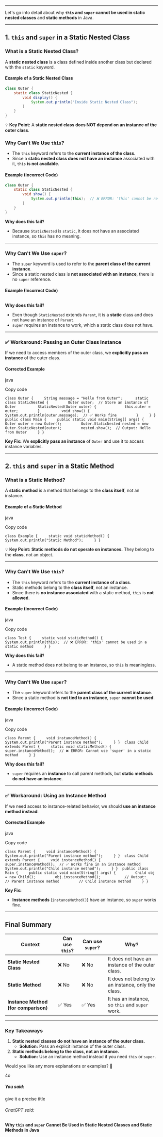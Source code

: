 


---


Let's go into detail about why **`this` and `super` cannot be used in static nested classes** and **static methods** in Java.

---

## **1. `this` and `super` in a Static Nested Class**

### **What is a Static Nested Class?**

A **static nested class** is a class defined inside another class but declared with the `static` keyword.

#### **Example of a Static Nested Class**

```java
class Outer {
    static class StaticNested {
        void display() {
            System.out.println("Inside Static Nested Class");
        }
    }
}
```

💡 **Key Point:** A **static nested class does NOT depend on an instance of the outer class.**

### **Why Can't We Use `this`?**

- The `this` keyword refers to the **current instance of the class**.
- Since a **static nested class does not have an instance** associated with it, `this` **is not available**.

#### **Example (Incorrect Code)**

```java
class Outer {
    static class StaticNested {
        void show() {
            System.out.println(this);  // ❌ ERROR: 'this' cannot be referenced
        }
    }
}
```

**Why does this fail?**

- Because `StaticNested` is `static`, it does not have an associated instance, so `this` has no meaning.

---

### **Why Can't We Use `super`?**

- The `super` keyword is used to refer to the **parent class of the current instance**.
- Since a static nested class is **not associated with an instance**, there is no `super` reference.

#### **Example (Incorrect Code)**

```jav
```

**Why does this fail?**

- Even though `StaticNested` extends `Parent`, it is a **static** class and does not have an instance of `Parent`.
- `super` requires an instance to work, which a static class does not have.

---

### **✅ Workaround: Passing an Outer Class Instance**

If we need to access members of the outer class, we **explicitly pass an instance** of the outer class.

#### **Corrected Example**

java

Copy code

`class Outer {     String message = "Hello from Outer";      static class StaticNested {         Outer outer;  // Store an instance of Outer          StaticNested(Outer outer) {             this.outer = outer;         }          void show() {             System.out.println(outer.message);  // ✅ Works fine         }     } }  public class Main {     public static void main(String[] args) {         Outer outer = new Outer();         Outer.StaticNested nested = new Outer.StaticNested(outer);         nested.show();  // Output: Hello from Outer     } }`

**Key Fix:** We **explicitly pass an instance** of `Outer` and use it to access instance variables.

---

## **2. `this` and `super` in a Static Method**

### **What is a Static Method?**

A **static method** is a method that belongs to the **class itself**, not an instance.

#### **Example of a Static Method**

java

Copy code

`class Example {     static void staticMethod() {         System.out.println("Static Method");     } }`

💡 **Key Point:** **Static methods do not operate on instances.** They belong to the **class**, not an object.

---

### **Why Can't We Use `this`?**

- The `this` keyword refers to the **current instance of a class**.
- Static methods belong to the **class itself**, not an instance.
- Since there is **no instance associated** with a static method, `this` is **not allowed**.

#### **Example (Incorrect Code)**

java

Copy code

`class Test {     static void staticMethod() {         System.out.println(this);  // ❌ ERROR: 'this' cannot be used in a static method     } }`

**Why does this fail?**

- A static method does not belong to an instance, so `this` is meaningless.

---

### **Why Can't We Use `super`?**

- The `super` keyword refers to the **parent class of the current instance**.
- Since a static method is **not tied to an instance**, `super` **cannot be used**.

#### **Example (Incorrect Code)**

java

Copy code

`class Parent {     void instanceMethod() {         System.out.println("Parent instance method");     } }  class Child extends Parent {     static void staticMethod() {         super.instanceMethod();  // ❌ ERROR: Cannot use 'super' in a static method     } }`

**Why does this fail?**

- `super` requires an **instance** to call parent methods, but **static methods do not have an instance**.

---

### **✅ Workaround: Using an Instance Method**

If we need access to instance-related behavior, we should **use an instance method instead**.

#### **Corrected Example**

java

Copy code

`class Parent {     void instanceMethod() {         System.out.println("Parent instance method");     } }  class Child extends Parent {     void instanceMethod() {         super.instanceMethod();  // ✅ Works fine in an instance method         System.out.println("Child instance method");     } }  public class Main {     public static void main(String[] args) {         Child obj = new Child();         obj.instanceMethod();           // Output:         // Parent instance method         // Child instance method     } }`

**Key Fix:**

- **Instance methods** (`instanceMethod()`) have an instance, so `super` works fine.

---

## **Final Summary**

|**Context**|**Can use `this`?**|**Can use `super`?**|**Why?**|
|---|---|---|---|
|**Static Nested Class**|❌ No|❌ No|It does not have an instance of the outer class.|
|**Static Method**|❌ No|❌ No|It does not belong to an instance, only the class.|
|**Instance Method (for comparison)**|✅ Yes|✅ Yes|It has an instance, so `this` and `super` work.|

---

### **Key Takeaways**

1. **Static nested classes do not have an instance of the outer class.**
    - **Solution:** Pass an explicit instance of the outer class.
2. **Static methods belong to the class, not an instance.**
    - **Solution:** Use an instance method instead if you need `this` or `super`.

Would you like any more explanations or examples? 🚀

4o

##### You said:

give it a precise title

###### ChatGPT said:

**Why `this` and `super` Cannot Be Used in Static Nested Classes and Static Methods in Java**